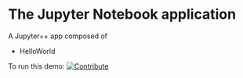 # The Jupyter Notebook application
A Jupyter++ app composed of
- HelloWorld


To run this demo: [![Contribute](factory-contribute.svg)](https://codeready-a-ope.apps.cluster-toronto-2e18.toronto-2e18.example.opentlc.com/factory?url=https://github.com/anurag-saran/crw-jupyternotebook)
